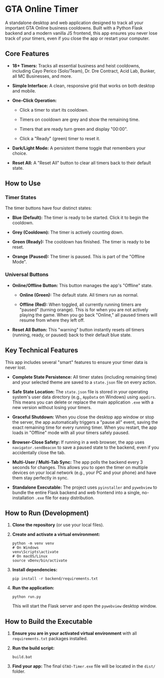 # GTA Online Timer

A standalone desktop and web application designed to track all your important GTA Online business cooldowns. Built with a Python Flask backend and a modern vanilla JS frontend, this app ensures you never lose track of your timers, even if you close the app or restart your computer.

## Core Features

* **18+ Timers:** Tracks all essential business and heist cooldowns, including Cayo Perico (Solo/Team), Dr. Dre Contract, Acid Lab, Bunker, all MC Businesses, and more.

* **Simple Interface:** A clean, responsive grid that works on both desktop and mobile.

* **One-Click Operation:**

  * Click a timer to start its cooldown.

  * Timers on cooldown are grey and show the remaining time.

  * Timers that are ready turn green and display "00:00".

  * Click a "Ready" (green) timer to reset it.

* **Dark/Light Mode:** A persistent theme toggle that remembers your choice.

* **Reset All:** A "Reset All" button to clear all timers back to their default state.

## How to Use

### Timer States

The timer buttons have four distinct states:

* **Blue (Default):** The timer is ready to be started. Click it to begin the cooldown.

* **Grey (Cooldown):** The timer is actively counting down.

* **Green (Ready):** The cooldown has finished. The timer is ready to be reset.

* **Orange (Paused):** The timer is paused. This is part of the "Offline Mode".

### Universal Buttons

* **Online/Offline Button:** This button manages the app's "Offline" state.

  * **Online (Green):** The default state. All timers run as normal.

  * **Offline (Red):** When toggled, all currently running timers are "paused" (turning orange). This is for when you are not actively playing the game. When you go back "Online," all paused timers will resume from where they left off.

* **Reset All Button:** This "warning" button instantly resets *all* timers (running, ready, or paused) back to their default blue state.

## Key Technical Features

This app includes several "smart" features to ensure your timer data is never lost.

* **Complete State Persistence:** All timer states (including remaining time) and your selected theme are saved to a `state.json` file on every action.

* **Safe State Location:** The `state.json` file is stored in your operating system's user data directory (e.g., `AppData` on Windows) using `appdirs`. This means you can delete or replace the main application `.exe` with a new version without losing your timers.

* **Graceful Shutdown:** When you close the desktop app window or stop the server, the app automatically triggers a "pause all" event, saving the exact remaining time for every running timer. When you restart, the app loads in "Offline" mode with all your timers safely paused.

* **Browser-Close Safety:** If running in a web browser, the app uses `navigator.sendBeacon` to save a paused state to the backend, even if you accidentally close the tab.

* **Multi-User / Multi-Tab Sync:** The app polls the backend every 3 seconds for changes. This allows you to open the timer on multiple devices on your local network (e.g., your PC and your phone) and have them stay perfectly in sync.

* **Standalone Executable:** The project uses `pyinstaller` and `pywebview` to bundle the entire Flask backend and web frontend into a single, no-installation `.exe` file for easy distribution.

## How to Run (Development)

1. **Clone the repository** (or use your local files).

2. **Create and activate a virtual environment:**

   ```
   python -m venv venv
   # On Windows
   venv\Scripts\activate
   # On macOS/Linux
   source vDenv/bin/activate
   
   ```

3. **Install dependencies:**

   ```
   pip install -r backend/requirements.txt
   
   ```

4. **Run the application:**

   ```
   python run.py
   
   ```

   This will start the Flask server and open the `pywebview` desktop window.

## How to Build the Executable

1. **Ensure you are in your activated virtual environment** with all `requirements.txt` packages installed.

2. **Run the build script:**

   ```
   build.bat
   
   ```

3. **Find your app:** The final `GTAO-Timer.exe` file will be located in the `dist/` folder.
